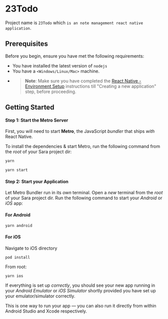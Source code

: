 # 23Todo

Project name is `23Todo` which `is an note management react native application`.

## Prerequisites

Before you begin, ensure you have met the following requirements:

<!--- These are just example requirements. Add, duplicate or remove as required --->

- You have installed the latest version of `nodejs`
- You have a `<Windows/Linux/Mac>` machine.
- > **Note**: Make sure you have completed the [React Native - Environment Setup](https://reactnative.dev/docs/environment-setup) instructions till "Creating a new application" step, before proceeding.

## Getting Started

#### Step 1: Start the Metro Server

First, you will need to start **Metro**, the JavaScript _bundler_ that ships _with_ React Native.

To install the dependencies & start Metro, run the following command from the _root_ of your Sara project dir:

```bash
yarn
```

```bash
yarn start
```

#### Step 2: Start your Application

Let Metro Bundler run in its _own_ terminal. Open a _new_ terminal from the _root_ of your Sara project dir. Run the following command to start your _Android_ or _iOS_ app:

#### For Android

```bash
yarn android
```

#### For iOS

Navigate to iOS directory

```bash
pod install
```

From root:

```
yarn ios
```

If everything is set up _correctly_, you should see your new app running in your _Android Emulator_ or _iOS Simulator_ shortly provided you have set up your emulator/simulator correctly.

This is one way to run your app — you can also run it directly from within Android Studio and Xcode respectively.

